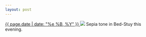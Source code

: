 ```yaml
---
layout: post
---
```


<p>
  <a href="/451">
    <time>{{ page.date | date: "%e %B, %Y" }}</time>
  </a>
  <a href="/451"><img src="{{ site.assets_url }}/451.jpg"/></a>
  <span>Sepia tone in Bed-Stuy this evening.</span>
</p>
